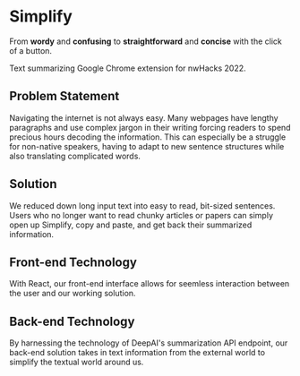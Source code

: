 # Simplify
From **wordy** and **confusing** to **straightforward** and **concise** with the click of a button.

Text summarizing Google Chrome extension for nwHacks 2022.

## Problem Statement
Navigating the internet is not always easy. Many webpages have lengthy paragraphs and use complex jargon in their writing forcing readers to spend precious hours decoding the information. This can especially be a struggle for non-native speakers, having to adapt to new sentence structures while also translating complicated words.

## Solution
We reduced down long input text into easy to read, bit-sized sentences. Users who no longer want to read chunky articles or papers can simply open up Simplify, copy and paste, and get back their summarized information.

## Front-end Technology
With React, our front-end interface allows for seemless interaction between the user and our working solution.

## Back-end Technology
By harnessing the technology of DeepAI's summarization API endpoint, our back-end solution takes in text information from the external world to simplify the textual world around us.
